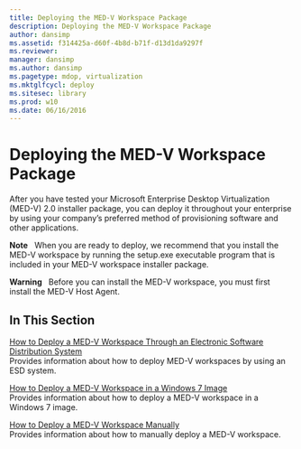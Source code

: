 ```yaml
---
title: Deploying the MED-V Workspace Package
description: Deploying the MED-V Workspace Package
author: dansimp
ms.assetid: f314425a-d60f-4b8d-b71f-d13d1da9297f
ms.reviewer: 
manager: dansimp
ms.author: dansimp
ms.pagetype: mdop, virtualization
ms.mktglfcycl: deploy
ms.sitesec: library
ms.prod: w10
ms.date: 06/16/2016
---
```



# Deploying the MED-V Workspace Package


After you have tested your Microsoft Enterprise Desktop Virtualization (MED-V) 2.0 installer package, you can deploy it throughout your enterprise by using your company’s preferred method of provisioning software and other applications.

**Note**  
When you are ready to deploy, we recommend that you install the MED-V workspace by running the setup.exe executable program that is included in your MED-V workspace installer package.

 

**Warning**  
Before you can install the MED-V workspace, you must first install the MED-V Host Agent.

 

## In This Section


<a href="" id="how-to-deploy-a-med-v-workspace-through-an-electronic-software-distribution-system"></a>[How to Deploy a MED-V Workspace Through an Electronic Software Distribution System](how-to-deploy-a-med-v-workspace-through-an-electronic-software-distribution-system.md)  
Provides information about how to deploy MED-V workspaces by using an ESD system.

<a href="" id="how-to-deploy-a-med-v-workspace-in-a-windows-7-image"></a>[How to Deploy a MED-V Workspace in a Windows 7 Image](how-to-deploy-a-med-v-workspace-in-a-windows-7-image.md)  
Provides information about how to deploy a MED-V workspace in a Windows 7 image.

<a href="" id="how-to-deploy-a-med-v-workspace-manually"></a>[How to Deploy a MED-V Workspace Manually](how-to-deploy-a-med-v-workspace-manually.md)  
Provides information about how to manually deploy a MED-V workspace.

 

 






